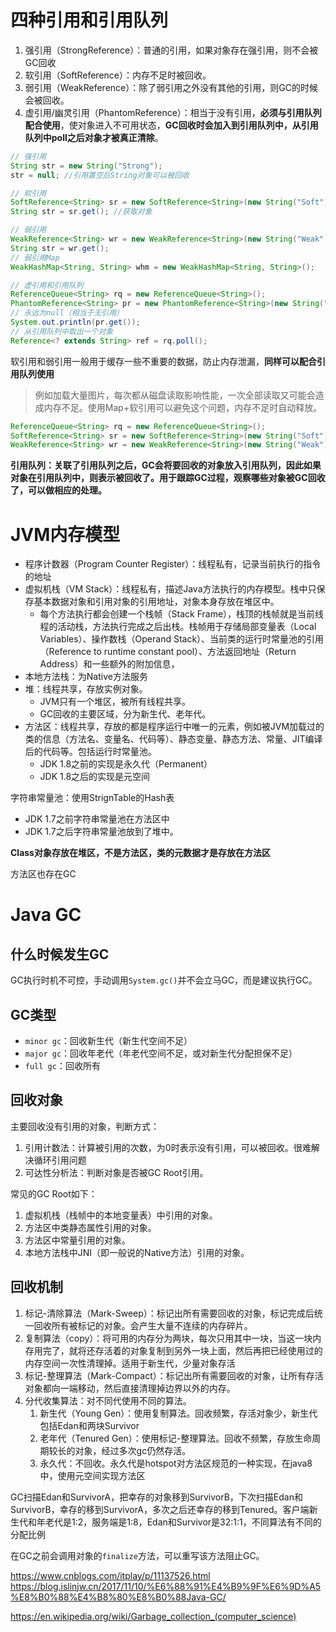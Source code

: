 # 四种引用和引用队列

1. 强引用（StrongReference）：普通的引用，如果对象存在强引用，则不会被GC回收
2. 软引用（SoftReference）：内存不足时被回收。
3. 弱引用（WeakReference）：除了弱引用之外没有其他的引用，则GC的时候会被回收。
4. 虚引用/幽灵引用（PhantomReference）：相当于没有引用，**必须与引用队列配合使用**，使对象进入不可用状态，**GC回收时会加入到引用队列中，从引用队列中poll之后对象才被真正清除**。

```java
// 强引用
String str = new String("Strong");
str = null; //引用置空后String对象可以被回收

// 软引用
SoftReference<String> sr = new SoftReference<String>(new String("Soft"));
String str = sr.get(); //获取对象

// 弱引用
WeakReference<String> wr = new WeakReference<String>(new String("Weak"));
String str = wr.get();
// 弱引用Map
WeakHashMap<String, String> whm = new WeakHashMap<String, String>();

// 虚引用和引用队列
ReferenceQueue<String> rq = new ReferenceQueue<String>();
PhantomReference<String> pr = new PhantomReference<String>(new String("Phantom"), rq);
// 永远为null（相当于无引用）
System.out.println(pr.get());
// 从引用队列中取出一个对象
Reference<? extends String> ref = rq.poll();
```

软引用和弱引用一般用于缓存一些不重要的数据，防止内存泄漏，**同样可以配合引用队列使用**

> 例如加载大量图片，每次都从磁盘读取影响性能，一次全部读取又可能会造成内存不足。使用Map+软引用可以避免这个问题，内存不足时自动释放。

```java
ReferenceQueue<String> rq = new ReferenceQueue<String>();
SoftReference<String> sr = new SoftReference<String>(new String("Soft"), rq);
WeakReference<String> wr = new WeakReference<String>(new String("Weak"), rq);
```

**引用队列：关联了引用队列之后，GC会将要回收的对象放入引用队列，因此如果对象在引用队列中，则表示被回收了。用于跟踪GC过程，观察哪些对象被GC回收了，可以做相应的处理。**

# JVM内存模型

* 程序计数器（Program Counter Register）：线程私有，记录当前执行的指令的地址
* 虚拟机栈（VM Stack）：线程私有，描述Java方法执行的内存模型。栈中只保存基本数据对象和引用对象的引用地址，对象本身存放在堆区中。
  * 每个方法执行都会创建一个栈帧（Stack Frame），栈顶的栈帧就是当前线程的活动栈，方法执行完成之后出栈。栈帧用于存储局部变量表（Local Variables）、操作数栈（Operand Stack）、当前类的运行时常量池的引用（Reference to runtime constant pool）、方法返回地址（Return Address）和一些额外的附加信息，
* 本地方法栈：为Native方法服务
* 堆：线程共享，存放实例对象。
  * JVM只有一个堆区，被所有线程共享。
  * GC回收的主要区域，分为新生代、老年代。
* 方法区：线程共享，存放的都是程序运行中唯一的元素，例如被JVM加载过的类的信息（方法名、变量名、代码等）、静态变量、静态方法、常量、JIT编译后的代码等。包括运行时常量池。
  * JDK 1.8之前的实现是永久代（Permanent）
  * JDK 1.8之后的实现是元空间

字符串常量池：使用StrignTable的Hash表

* JDK 1.7之前字符串常量池在方法区中
* JDK 1.7之后字符串常量池放到了堆中。

**Class对象存放在堆区，不是方法区，类的元数据才是存放在方法区**

方法区也存在GC

# Java GC

## 什么时候发生GC

GC执行时机不可控，手动调用`System.gc()`并不会立马GC，而是建议执行GC。

## GC类型

* `minor gc`：回收新生代（新生代空间不足）
* `major gc`：回收年老代（年老代空间不足，或对新生代分配担保不足）
* `full gc`：回收所有

## 回收对象

主要回收没有引用的对象，判断方式：

1. 引用计数法：计算被引用的次数，为0时表示没有引用，可以被回收。很难解决循环引用问题
2. 可达性分析法：判断对象是否被GC Root引用。

常见的GC Root如下：

1. 虚拟机栈（栈帧中的本地变量表）中引用的对象。
2. 方法区中类静态属性引用的对象。
3. 方法区中常量引用的对象。
4. 本地方法栈中JNI（即一般说的Native方法）引用的对象。

## 回收机制

1. 标记-清除算法（Mark-Sweep）：标记出所有需要回收的对象，标记完成后统一回收所有被标记的对象。会产生大量不连续的内存碎片。
2. 复制算法（copy）：将可用的内存分为两块，每次只用其中一块，当这一块内存用完了，就将还存活着的对象复制到另外一块上面，然后再把已经使用过的内存空间一次性清理掉。适用于新生代，少量对象存活
3. 标记-整理算法（Mark-Compact）：标记出所有需要回收的对象，让所有存活对象都向一端移动，然后直接清理掉边界以外的内存。
4. 分代收集算法：对不同代使用不同的算法。
   1. 新生代（Young Gen）：使用复制算法。回收频繁，存活对象少，新生代包括Edan和两块Survivor
   2. 老年代（Tenured Gen）：使用标记-整理算法。回收不频繁，存放生命周期较长的对象，经过多次gc仍然存活。
   3. 永久代：不回收。永久代是hotspot对方法区规范的一种实现，在java8中，使用元空间实现方法区


GC扫描Edan和SurvivorA，把幸存的对象移到SurvivorB，下次扫描Edan和SurvivorB，幸存的移到SurvivorA，多次之后还幸存的移到Tenured。客户端新生代和年老代是1:2，服务端是1:8，Edan和Survivor是32:1:1，不同算法有不同的分配比例

在GC之前会调用对象的`finalize`方法，可以重写该方法阻止GC。

https://www.cnblogs.com/itplay/p/11137526.html
https://blog.islinjw.cn/2017/11/10/%E6%88%91%E4%B9%9F%E6%9D%A5%E8%B0%88%E4%B8%80%E8%B0%88Java-GC/

https://en.wikipedia.org/wiki/Garbage_collection_(computer_science)
